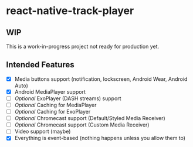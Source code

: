 # react-native-track-player

## WIP
This is a work-in-progress project not ready for production yet.

## Intended Features

* [x] Media buttons support (notification, lockscreen, Android Wear, Android Auto)
* [x] Android MediaPlayer support
* [ ] *Optional* ExoPlayer (DASH streams) support
* [ ] *Optional* Caching for MediaPlayer
* [ ] *Optional* Caching for ExoPlayer
* [ ] *Optional* Chromecast support (Default/Styled Media Receiver)
* [ ] *Optional* Chromecast support (Custom Media Receiver)
* [ ] Video support (maybe)
* [x] Everything is event-based (nothing happens unless you allow them to)
